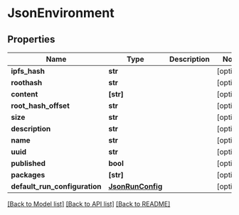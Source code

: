 # JsonEnvironment


## Properties
Name | Type | Description | Notes
------------ | ------------- | ------------- | -------------
**ipfs_hash** | **str** |  | [optional] 
**roothash** | **str** |  | [optional] 
**content** | **[str]** |  | [optional] 
**root_hash_offset** | **str** |  | [optional] 
**size** | **str** |  | [optional] 
**description** | **str** |  | [optional] 
**name** | **str** |  | [optional] 
**uuid** | **str** |  | [optional] 
**published** | **bool** |  | [optional] 
**packages** | **[str]** |  | [optional] 
**default_run_configuration** | [**JsonRunConfig**](JsonRunConfig.md) |  | [optional] 

[[Back to Model list]](../README.md#documentation-for-models) [[Back to API list]](../README.md#documentation-for-api-endpoints) [[Back to README]](../README.md)


